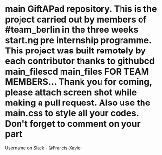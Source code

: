 # main GiftAPad repository. This is the project carried out by members of #team_berlin in the three weeks start.ng pre internship programme. This project was built remotely by each contributor thanks to githubcd main_filescd main_files FOR TEAM MEMBERS... Thank you for coming, please attach screen shot while making a pull request. Also use the main.css to style all your codes. Don't forget to comment on your part

Username on Slack - @Francis-Xavier
